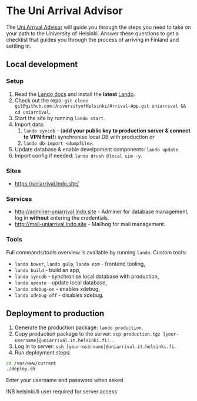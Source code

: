 # The Uni Arrival Advisor

The [Uni Arrival Advisor](https://uniarrival.helsinki.fi/) will guide you through the steps you need to take on your path to the University of Helsinki. Answer these questions to get a checklist that guides you through the process of arriving in Finland and settling in.

## Local development

### Setup

1. Read the [Lando docs](https://docs.lando.dev/) and install the **latest** [Lando](https://github.com/lando/lando/releases).
2. Check out the repo: `git clone git@github.com:UniversityofHelsinki/Arrival-App.git uniarrival && cd uniarrival`.
3. Start the site by running `lando start`.
4. Import data:
   1. `lando syncdb` - (**add your public key to production server & connect to VPN first!**) synchronise local DB with production or
   2. `lando db-import <dumpfile>`.
5. Update database & enable develpoment components: `lando update`.
6. Import config if needed: `lando drush @local cim -y`.

### Sites

- <https://uniarrival.lndo.site/>

### Services

- <http://adminer-uniarrival.lndo.site> - Adminer for database management, log in **without** entering the credentials.
- <http://mail-uniarrival.lndo.site> - Mailhog for mail management.

### Tools

Full commands/tools overview is available by running `lando`. Custom tools:

- `lando bower`, `lando gulp`, `lando npm` - frontend tooling,
- `lando build` - build an app,
- `lando syncdb` - synchronise local database with production,
- `lando update` - update local database,
- `lando xdebug-on` - enables xdebug,
- `lando xdebug-off` - disables xdebug.

## Deployment to production

1. Generate the production package: `lando production`.
2. Copy production package to the server: `scp production.tgz [your-username]@uniarrival.it.helsinki.fi:.`.
3. Log in to server: `ssh [your-username]@uniarrival.it.helsinki.fi`.
4. Run deployment steps:

```sh
cd /var/www/current
./deploy.sh
```
Enter your username and password when asked

!NB helsinki.fi user required for server access
